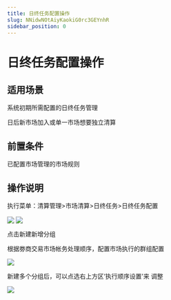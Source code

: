 ```yaml
---
title: 日终任务配置操作
slug: NNidwNOtAiyKaokiG0rc3GEYnhR
sidebar_position: 0
---
```



# 日终任务配置操作

## 适用场景

系统初期所需配置的日终任务管理

日后新市场加入或单一市场想要独立清算

## 前置条件

已配置市场管理的市场规则

## 操作说明

执行菜单：清算管理&gt;市场清算&gt;日终任务&gt;日终任务配置

<img src="/assets/KDKMb1AMLoc7VCxdgPDcVdMOnle.png" src-width="2522" src-height="1207" align="center"/>

<img src="/assets/DavnbHvmOoQTVJx3CX8cdsxbnxb.png" src-width="2462" src-height="502" align="center"/>

点击新建新增分组

根据劵商交易市场帐务处理顺序，配置市场执行的群组配置

<img src="/assets/LenTbnvd5ooT09x3fo3c4sVen6d.png" src-width="2440" src-height="934" align="center"/>

新建多个分组后，可以点选右上方区‘执行顺序设置'来 调整

<img src="/assets/HsrqbKZ7Pobgibx4uThcxBE0nNc.png" src-width="2436" src-height="888" align="center"/>

